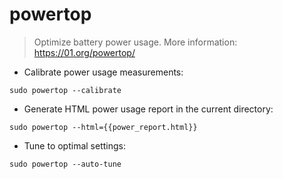 # powertop

> Optimize battery power usage.
> More information: <https://01.org/powertop/>

- Calibrate power usage measurements:

`sudo powertop --calibrate`

- Generate HTML power usage report in the current directory:

`sudo powertop --html={{power_report.html}}`

- Tune to optimal settings:

`sudo powertop --auto-tune`
